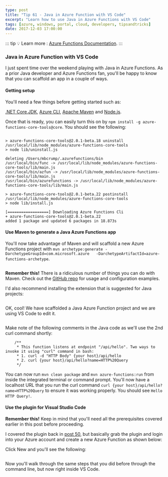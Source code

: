 ```yaml
---
type: post
title: "Tip 61 - Java in Azure Function with VS Code"
excerpt: "Learn how to use Java in Azure Functions with VS Code"
tags: [azure, windows, portal, cloud, developers, tipsandtricks]
date: 2017-12-03 17:00:00
---
```


::: tip
:bulb: Learn more : [Azure Functions Documentation](https://docs.microsoft.com/azure/azure-functions/?WT.mc_id=docs-azuredevtips-azureappsdev).
:::

### Java in Azure Function with VS Code

I just spent time over the weekend playing with Java in Azure Functions. As a prior Java developer and Azure Functions fan, you'll be happy to know that you can scaffold an app in a couple of ways. 

#### Getting setup

You'll need a few things before getting started such as: 

[.NET Core](https://www.microsoft.com/net/core),[JDK](https://www.azul.com/downloads/zulu/), [Azure CLI](https://docs.microsoft.com/cli/azure?WT.mc_id=docs-azuredevtips-azureappsdev), [Apache Maven](https://maven.apache.org) and [Node.js](https://nodejs.org/download/). 

 Once that is ready, you can easily turn this on by `npm install -g azure-functions-core-tools@core`. You should see the following: 

```

> azure-functions-core-tools@2.0.1-beta.18 uninstall /usr/local/lib/node_modules/azure-functions-core-tools
> node lib/uninstall.js

deleting /Users/mbcrump/.azurefunctions/bin
/usr/local/bin/func -> /usr/local/lib/node_modules/azure-functions-core-tools/lib/main.js
/usr/local/bin/azfun -> /usr/local/lib/node_modules/azure-functions-core-tools/lib/main.js
/usr/local/bin/azurefunctions -> /usr/local/lib/node_modules/azure-functions-core-tools/lib/main.js

> azure-functions-core-tools@2.0.1-beta.22 postinstall /usr/local/lib/node_modules/azure-functions-core-tools
> node lib/install.js

[==================] Downloading Azure Functions Cli
+ azure-functions-core-tools@2.0.1-beta.22
added 1 package and updated 6 packages in 18.873s
```

#### Use Maven to generate a Java Azure Functions app

You'll now take advantage of Maven and will scaffold a new Azure Functions project with `mvn archetype:generate -DarchetypeGroupId=com.microsoft.azure   -DarchetypeArtifactId=azure-functions-archetype`. 

<img :src="$withBase('/files/functionjava1.gif')">

**Remember this!** There is a ridiculous number of things you can do with Maven. Check out the [GitHub repo](https://github.com/Microsoft/azure-maven-plugins/tree/master/azure-functions-maven-plugin?WT.mc_id=github-azuredevtips-azureappsdev) for usage and configuration examples. 


I'd also recommend installing the extension that is suggested for Java projects:

<img :src="$withBase('/files/functionjava2.png')">

OK, cool! We have scaffolded a Java Azure Function project and we are using VS Code to edit it. 

<img :src="$withBase('/files/functionjava3.png')">

Make note of the following comments in the Java code as we'll use the 2nd curl command shortly:

```
    /**
     * This function listens at endpoint "/api/hello". Two ways to invoke it using "curl" command in bash:
     * 1. curl -d "HTTP Body" {your host}/api/hello
     * 2. curl {your host}/api/hello?name=HTTP%20Query
     */
```

You can now run `mvn clean package` and `mvn azure-functions:run` from inside the integrated terminal or command prompt. You'll now have a localhost URL that you run the curl command `curl {your host}/api/hello?name=HTTP%20Query` to ensure it was working properly. You should see `Hello HTTP Query!`. 

#### Use the plugin for Visual Studio Code 

**Remember this!**  Keep in mind that you'll need all the prerequisites covered earlier in this post before proceeding. 


I covered the plugin back in [post 50](tip50/), but basically grab the plugin and login into your Azure account and create a new Azure Function as shown below:

Click New and you'll see the following: 

<img :src="$withBase('/files/functionjava4.png')">

Now you'll walk through the same steps that you did before through the command line, but now right inside VS Code. 
